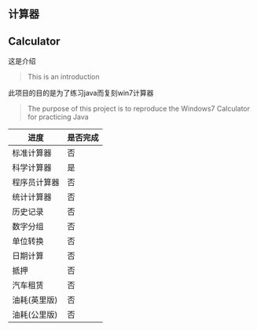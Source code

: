 计算器
-
Calculator
-
这是介绍
> This is an introduction

此项目的目的是为了练习java而复刻win7计算器
> The purpose of this project is to reproduce the
> Windows7 Calculator for practicing Java

| 进度      | 是否完成 |
|---------|------|
| 标准计算器   | 否    |
| 科学计算器   | 是    |
| 程序员计算器  | 否    |
| 统计计算器   | 否    |
| 历史记录    | 否    |
| 数字分组    | 否    |
| 单位转换    | 否    |
| 日期计算    | 否    |
| 抵押      | 否    |
| 汽车租赁    | 否    |
| 油耗(英里版) | 否    |
| 油耗(公里版) | 否    |
